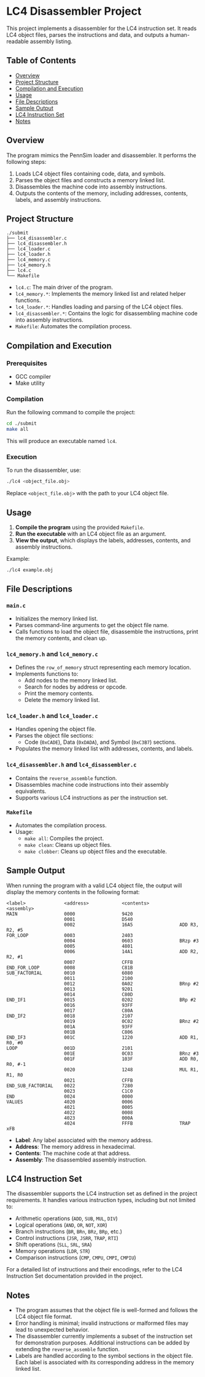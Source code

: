 # LC4 Disassembler Project

This project implements a disassembler for the LC4 instruction set. It reads LC4 object files, parses the instructions and data, and outputs a human-readable assembly listing.

## Table of Contents

- [Overview](#overview)
- [Project Structure](#project-structure)
- [Compilation and Execution](#compilation-and-execution)
- [Usage](#usage)
- [File Descriptions](#file-descriptions)
- [Sample Output](#sample-output)
- [LC4 Instruction Set](#lc4-instruction-set)
- [Notes](#notes)

## Overview

The program mimics the PennSim loader and disassembler. It performs the following steps:

1. Loads LC4 object files containing code, data, and symbols.
2. Parses the object files and constructs a memory linked list.
3. Disassembles the machine code into assembly instructions.
4. Outputs the contents of the memory, including addresses, contents, labels, and assembly instructions.

## Project Structure

```
./submit
├── lc4_disassembler.c
├── lc4_disassembler.h
├── lc4_loader.c
├── lc4_loader.h
├── lc4_memory.c
├── lc4_memory.h
├── lc4.c
└── Makefile
```

- `lc4.c`: The main driver of the program.
- `lc4_memory.*`: Implements the memory linked list and related helper functions.
- `lc4_loader.*`: Handles loading and parsing of the LC4 object files.
- `lc4_disassembler.*`: Contains the logic for disassembling machine code into assembly instructions.
- `Makefile`: Automates the compilation process.

## Compilation and Execution

### Prerequisites

- GCC compiler
- Make utility

### Compilation

Run the following command to compile the project:

```bash
cd ./submit
make all
```

This will produce an executable named `lc4`.

### Execution

To run the disassembler, use:

```bash
./lc4 <object_file.obj>
```

Replace `<object_file.obj>` with the path to your LC4 object file.

## Usage

1. **Compile the program** using the provided `Makefile`.
2. **Run the executable** with an LC4 object file as an argument.
3. **View the output**, which displays the labels, addresses, contents, and assembly instructions.

Example:

```bash
./lc4 example.obj
```

## File Descriptions

### `main.c`

- Initializes the memory linked list.
- Parses command-line arguments to get the object file name.
- Calls functions to load the object file, disassemble the instructions, print the memory contents, and clean up.

### `lc4_memory.h` and `lc4_memory.c`

- Defines the `row_of_memory` struct representing each memory location.
- Implements functions to:
  - Add nodes to the memory linked list.
  - Search for nodes by address or opcode.
  - Print the memory contents.
  - Delete the memory linked list.

### `lc4_loader.h` and `lc4_loader.c`

- Handles opening the object file.
- Parses the object file sections:
  - Code (`0xCADE`), Data (`0xDADA`), and Symbol (`0xC3B7`) sections.
- Populates the memory linked list with addresses, contents, and labels.

### `lc4_disassembler.h` and `lc4_disassembler.c`

- Contains the `reverse_assemble` function.
- Disassembles machine code instructions into their assembly equivalents.
- Supports various LC4 instructions as per the instruction set.

### `Makefile`

- Automates the compilation process.
- Usage:
  - `make all`: Compiles the project.
  - `make clean`: Cleans up object files.
  - `make clobber`: Cleans up object files and the executable.

## Sample Output

When running the program with a valid LC4 object file, the output will display the memory contents in the following format:

```
<label>              <address>            <contents>           <assembly>
MAIN                 0000                 9420                 
                     0001                 D540                 
                     0002                 16A5                 ADD R3, R2, #5
FOR_LOOP             0003                 2403                 
                     0004                 0603                 BRzp #3
                     0005                 4801                 
                     0006                 14A1                 ADD R2, R2, #1
                     0007                 CFFB                 
END_FOR_LOOP         0008                 C81B                 
SUB_FACTORIAL        0010                 6080                 
                     0011                 2100                 
                     0012                 0A02                 BRnp #2
                     0013                 9201                 
                     0014                 C80D                 
END_IF1              0015                 0202                 BRp #2
                     0016                 93FF                 
                     0017                 C80A                 
END_IF2              0018                 2107                 
                     0019                 0C02                 BRnz #2
                     001A                 93FF                 
                     001B                 C806                 
END_IF3              001C                 1220                 ADD R1, R0, #0
LOOP                 001D                 2101                 
                     001E                 0C03                 BRnz #3
                     001F                 103F                 ADD R0, R0, #-1
                     0020                 1248                 MUL R1, R1, R0
                     0021                 CFFB                 
END_SUB_FACTORIAL    0022                 7280                 
                     0023                 C1C0                 
END                  0024                 0000                 
VALUES               4020                 0006                 
                     4021                 0005                 
                     4022                 0008                 
                     4023                 000A                 
                     4024                 FFFB                 TRAP xFB
```

- **Label**: Any label associated with the memory address.
- **Address**: The memory address in hexadecimal.
- **Contents**: The machine code at that address.
- **Assembly**: The disassembled assembly instruction.

## LC4 Instruction Set

The disassembler supports the LC4 instruction set as defined in the project requirements. It handles various instruction types, including but not limited to:

- Arithmetic operations (`ADD`, `SUB`, `MUL`, `DIV`)
- Logical operations (`AND`, `OR`, `NOT`, `XOR`)
- Branch instructions (`BR`, `BRn`, `BRz`, `BRp`, etc.)
- Control instructions (`JSR`, `JSRR`, `TRAP`, `RTI`)
- Shift operations (`SLL`, `SRL`, `SRA`)
- Memory operations (`LDR`, `STR`)
- Comparison instructions (`CMP`, `CMPU`, `CMPI`, `CMPIU`)

For a detailed list of instructions and their encodings, refer to the LC4 Instruction Set documentation provided in the project.

## Notes

- The program assumes that the object file is well-formed and follows the LC4 object file format.
- Error handling is minimal; invalid instructions or malformed files may lead to unexpected behavior.
- The disassembler currently implements a subset of the instruction set for demonstration purposes. Additional instructions can be added by extending the `reverse_assemble` function.
- Labels are handled according to the symbol sections in the object file. Each label is associated with its corresponding address in the memory linked list.

